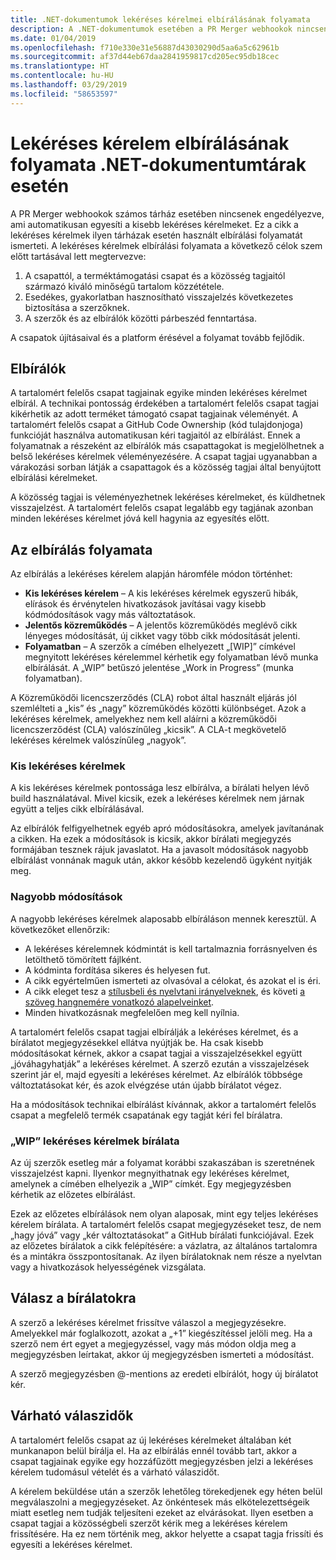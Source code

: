 ```yaml
---
title: .NET-dokumentumok lekéréses kérelmei elbírálásának folyamata
description: A .NET-dokumentumok esetében a PR Merger webhookok nincsenek engedélyezve. Ez a cikk a lekéréses kérelmek ilyen tárházak esetén használt folyamatát ismerteti
ms.date: 01/04/2019
ms.openlocfilehash: f710e330e31e56887d43030290d5aa6a5c62961b
ms.sourcegitcommit: af37d44eb67daa2841959817cd205ec95db18cec
ms.translationtype: HT
ms.contentlocale: hu-HU
ms.lasthandoff: 03/29/2019
ms.locfileid: "58653597"
---
```

# <a name="pull-request-review-process-for-the-net-docs-repositories"></a>Lekéréses kérelem elbírálásának folyamata .NET-dokumentumtárak esetén

A PR Merger webhookok számos tárház esetében nincsenek engedélyezve, ami automatikusan egyesíti a kisebb lekéréses kérelmeket. Ez a cikk a lekéréses kérelmek ilyen tárházak esetén használt elbírálási folyamatát ismerteti. A lekéréses kérelmek elbírálási folyamata a következő célok szem előtt tartásával lett megtervezve:

1. A csapattól, a terméktámogatási csapat és a közösség tagjaitól származó kiváló minőségű tartalom közzététele.
1. Esedékes, gyakorlatban hasznosítható visszajelzés következetes biztosítása a szerzőknek.
1. A szerzők és az elbírálók közötti párbeszéd fenntartása.

A csapatok újításaival és a platform érésével a folyamat tovább fejlődik.

## <a name="reviewers"></a>Elbírálók

A tartalomért felelős csapat tagjainak egyike minden lekéréses kérelmet elbírál. A technikai pontosság érdekében a tartalomért felelős csapat tagjai kikérhetik az adott terméket támogató csapat tagjainak véleményét. A tartalomért felelős csapat a GitHub Code Ownership (kód tulajdonjoga) funkcióját használva automatikusan kéri tagjaitól az elbírálást. Ennek a folyamatnak a részeként az elbírálók más csapattagokat is megjelölhetnek a belső lekéréses kérelmek véleményezésére. A csapat tagjai ugyanabban a várakozási sorban látják a csapattagok és a közösség tagjai által benyújtott elbírálási kérelmeket.

A közösség tagjai is véleményezhetnek lekéréses kérelmeket, és küldhetnek visszajelzést. A tartalomért felelős csapat legalább egy tagjának azonban minden lekéréses kérelmet jóvá kell hagynia az egyesítés előtt.

## <a name="review-process"></a>Az elbírálás folyamata

Az elbírálás a lekéréses kérelem alapján háromféle módon történhet:

- **Kis lekéréses kérelem** – A kis lekéréses kérelmek egyszerű hibák, elírások és érvénytelen hivatkozások javításai vagy kisebb kódmódosítások vagy más változtatások.
- **Jelentős közreműködés** – A jelentős közreműködés meglévő cikk lényeges módosítását, új cikket vagy több cikk módosítását jelenti.
- **Folyamatban** – A szerzők a címében elhelyezett „[WIP]” címkével megnyitott lekéréses kérelemmel kérhetik egy folyamatban lévő munka elbírálását. A „WIP” betűszó jelentése „Work in Progress” (munka folyamatban). 

A Közreműködői licencszerződés (CLA) robot által használt eljárás jól szemlélteti a „kis” és „nagy” közreműködés közötti különbséget. Azok a lekéréses kérelmek, amelyekhez nem kell aláírni a közreműködői licencszerződést (CLA) valószínűleg „kicsik”. A CLA-t megkövetelő lekéréses kérelmek valószínűleg „nagyok”.

### <a name="small-prs"></a>Kis lekéréses kérelmek

A kis lekéréses kérelmek pontossága lesz elbírálva, a bírálati helyen lévő build használatával. Mivel kicsik, ezek a lekéréses kérelmek nem járnak együtt a teljes cikk elbírálásával. 

Az elbírálók felfigyelhetnek egyéb apró módosításokra, amelyek javítanának a cikken. Ha ezek a módosítások is kicsik, akkor bírálati megjegyzés formájában tesznek rájuk javaslatot. Ha a javasolt módosítások nagyobb elbírálást vonnának maguk után, akkor később kezelendő ügyként nyitják meg. 

### <a name="larger-changes"></a>Nagyobb módosítások

A nagyobb lekéréses kérelmek alaposabb elbíráláson mennek keresztül. A következőket ellenőrzik:

- A lekéréses kérelemnek kódmintát is kell tartalmaznia forrásnyelven és letölthető tömörített fájlként.
- A kódminta fordítása sikeres és helyesen fut.
- A cikk egyértelműen ismerteti az olvasóval a célokat, és azokat el is éri.
- A cikk eleget tesz a [stílusbeli és nyelvtani irányelveknek](dotnet-style-guide.md), és követi [a szöveg hangnemére vonatkozó alapelveinket](dotnet-voice-tone.md).
- Minden hivatkozásnak megfelelően meg kell nyílnia.

A tartalomért felelős csapat tagjai elbírálják a lekéréses kérelmet, és a bírálatot megjegyzésekkel ellátva nyújtják be. Ha csak kisebb módosításokat kérnek, akkor a csapat tagjai a visszajelzésekkel együtt „jóváhagyhatják” a lekéréses kérelmet. A szerző ezután a visszajelzések szerint jár el, majd egyesíti a lekéréses kérelmet. Az elbírálók többsége változtatásokat kér, és azok elvégzése után újabb bírálatot végez.

Ha a módosítások technikai elbírálást kívánnak, akkor a tartalomért felelős csapat a megfelelő termék csapatának egy tagját kéri fel bírálatra.

### <a name="review-wip-pull-requests"></a>„WIP” lekéréses kérelmek bírálata

Az új szerzők esetleg már a folyamat korábbi szakaszában is szeretnének visszajelzést kapni. Ilyenkor megnyithatnak egy lekéréses kérelmet, amelynek a címében elhelyezik a „WIP” címkét. Egy megjegyzésben kérhetik az előzetes elbírálást.

Ezek az előzetes elbírálások nem olyan alaposak, mint egy teljes lekéréses kérelem bírálata. A tartalomért felelős csapat megjegyzéseket tesz, de nem „hagy jóvá” vagy „kér változtatásokat” a GitHub bírálati funkciójával. Ezek az előzetes bírálatok a cikk felépítésére: a vázlatra, az általános tartalomra és a mintákra összpontosítanak. Az ilyen bírálatoknak nem része a nyelvtan vagy a hivatkozások helyességének vizsgálata.

## <a name="respond-to-reviews"></a>Válasz a bírálatokra

A szerző a lekéréses kérelmet frissítve válaszol a megjegyzésekre. Amelyekkel már foglalkozott, azokat a „+1” kiegészítéssel jelöli meg. Ha a szerző nem ért egyet a megjegyzéssel, vagy más módon oldja meg a megjegyzésben leírtakat, akkor új megjegyzésben ismerteti a módosítást.

A szerző megjegyzésben @-mentions az eredeti elbírálót, hogy új bírálatot kér. 

## <a name="response-time-expectations"></a>Várható válaszidők

A tartalomért felelős csapat az új lekéréses kérelmeket általában két munkanapon belül bírálja el. Ha az elbírálás ennél tovább tart, akkor a csapat tagjainak egyike egy hozzáfűzött megjegyzésben jelzi a lekéréses kérelem tudomásul vételét és a várható válaszidőt.

A kérelem beküldése után a szerzők lehetőleg törekedjenek egy héten belül megválaszolni a megjegyzéseket. Az önkéntesek más elkötelezettségeik miatt esetleg nem tudják teljesíteni ezeket az elvárásokat. Ilyen esetben a csapat tagjai a közösségbeli szerzőt kérik meg a lekéréses kérelem frissítésére. Ha ez nem történik meg, akkor helyette a csapat tagja frissíti és egyesíti a lekéréses kérelmet.
